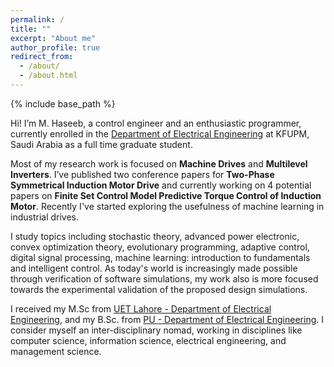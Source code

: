 ```yaml
---
permalink: /
title: ""
excerpt: "About me"
author_profile: true
redirect_from:
  - /about/
  - /about.html
---
```


{% include base_path %}

Hi! I’m M. Haseeb, a control engineer and an enthusiastic programmer, currently enrolled in the [Department of Electrical Engineering](http://www.kfupm.edu.sa/departments/ee/default.aspx) at KFUPM, Saudi Arabia as a full time graduate student.

Most of my research work is focused on **Machine Drives** and **Multilevel Inverters**. I’ve published two conference papers for **Two-Phase Symmetrical Induction Motor Drive** and currently working on 4 potential papers on **Finite Set Control Model Predictive Torque Control of Induction Motor**. Recently I've started exploring the usefulness of machine learning in industrial drives. 

I study topics including stochastic theory, advanced power electronic, convex optimization theory, evolutionary programming, adaptive control, digital signal processing, machine learning: introduction to fundamentals and intelligent control. As today's world is increasingly made possible through verification of software simulations, my work also is more focused towards the experimental validation of the proposed design simulations.

I received my M.Sc from [UET Lahore - Department of Electrical Engineering](https://www.uet.edu.pk/faculties/facultiesinfo/department?RID=introduction&id=9), and my B.Sc. from [PU - Department of Electrical Engineering](http://pu.edu.pk/home/subdepartment/67003). I consider myself an inter-disciplinary nomad, working in disciplines like computer science, information science, electrical engineering, and management science.
